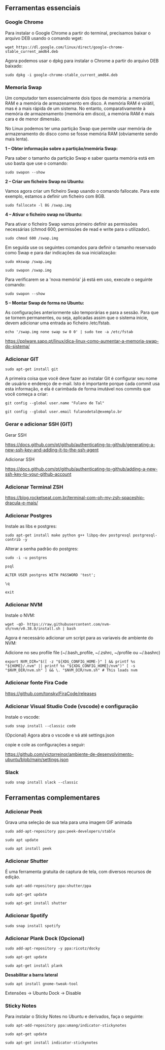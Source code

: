 ## Ferramentas essenciais

### Google Chrome

Para instalar o Google Chrome a partir do terminal, precisamos baixar o arquivo DEB usando o comando wget:

`wget https://dl.google.com/linux/direct/google-chrome-stable_current_amd64.deb`

Agora podemos usar o dpkg para instalar o Chrome a partir do arquivo DEB baixado:

`sudo dpkg -i google-chrome-stable_current_amd64.deb`

### Memoria Swap

Um computador tem essencialmente dois tipos de memória: a memória RAM e a memória de armazenamento em disco. A memória RAM é volátil, mas é a mais rápida de um sistema. No entanto, comparativamente à memória de armazenamento (memória em disco), a memória RAM é mais cara e de menor dimensão.

No Linux podemos ter uma partição Swap que permite usar memória de armazenamento do disco como se fosse memória RAM (obviamente sendo mais lenta). 

**1 – Obter informação sobre a partição/memória Swap:**

Para saber o tamanho da partição Swap e saber quanta memória está em uso basta que use o comando:

`sudo swapon --show`

**2 – Criar um ficheiro Swap no Ubuntu:**

Vamos agora criar um ficheiro Swap usando o comando fallocate. Para este exemplo, estamos a definir um ficheiro com 8GB.

`sudo fallocate -l 8G /swap.img`

**4 – Ativar o ficheiro swap no Ubuntu:**

Para ativar o ficheiro Swap vamos primeiro definir as permissões necessárias (chmod 600, permissões de read e write para o utilizador). 

`sudo chmod 600 /swap.img`

Em seguida use os seguintes comandos para definir o tamanho reservado como Swap e para dar indicações da sua inicialização:

`sudo mkswap /swap.img`

`sudo swapon /swap.img`

Para verificarem se a 'nova memória' já está em uso, execute o seguinte comando:

`sudo swapon --show`

**5 – Montar Swap de forma no Ubuntu:**

As configurações anteriormente são temporárias e para a sessão. Para que se tornem permanentes, ou seja, aplicadas assim que o sistema inicie, devem adicionar uma entrada ao ficheiro /etc/fstab.

`echo '/swap.img none swap sw 0 0' | sudo tee -a /etc/fstab`

https://pplware.sapo.pt/linux/dica-linux-como-aumentar-a-memoria-swap-do-sistema/

### Adicionar GIT

`sudo apt-get install git`

A primeira coisa que você deve fazer ao instalar Git é configurar seu nome de usuário e endereço de e-mail. Isto é importante porque cada commit usa esta informação, e ela é carimbada de forma imutável nos commits que você começa a criar:

`git config --global user.name "Fulano de Tal"`

`git config --global user.email fulanodetal@exemplo.br`

### Gerar e adicionar SSH (GIT)

Gerar SSH

https://docs.github.com/pt/github/authenticating-to-github/generating-a-new-ssh-key-and-adding-it-to-the-ssh-agent

Adicionar SSH

https://docs.github.com/pt/github/authenticating-to-github/adding-a-new-ssh-key-to-your-github-account

### Adicionar Terminal ZSH

https://blog.rocketseat.com.br/terminal-com-oh-my-zsh-spaceship-dracula-e-mais/

### Adicionar Postgres

Instale as libs e postgres:

`sudo apt-get install make python g++ libpq-dev postgresql postgresql-contrib -y`

Alterar a senha padrão do postgres:

`sudo -i -u postgres`

`psql`

`ALTER USER postgres WITH PASSWORD 'test';`

`\q`

`exit`

### Adicionar NVM

Instale o NVM:

`wget -qO- https://raw.githubusercontent.com/nvm-sh/nvm/v0.38.0/install.sh | bash`

Agora é necessário adicionar um script para as variaveis de ambiente do NVM:

Adicione no seu profile file (~/.bash_profile, ~/.zshrc, ~/profile ou ~/.bashrc)

`export NVM_DIR="$([ -z "${XDG_CONFIG_HOME-}" ] && printf %s "${HOME}/.nvm" || printf %s "${XDG_CONFIG_HOME}/nvm")"
[ -s "$NVM_DIR/nvm.sh" ] && \. "$NVM_DIR/nvm.sh" # This loads nvm`

### Adicionar fonte Fira Code

https://github.com/tonsky/FiraCode/releases

### Adicionar Visual Studio Code (vscode) e configuração

Instale o vscode:

`sudo snap install --classic code`

(Opcional)
Agora abra o vscode e vá até settings.json

copie e cole as configurações a seguir:

https://github.com/victorreinor/ambiente-de-desenvolvimento-ubuntu/blob/main/settings.json

### Slack

`sudo snap install slack --classic`

## Ferramentas complementares

### Adicionar Peek

Grava uma seleção de sua tela para uma imagem GIF animada

`sudo add-apt-repository ppa:peek-developers/stable`

`sudo apt update`

`sudo apt install peek`

### Adicionar Shutter

É uma ferramenta gratuita de captura de tela, com diversos recursos de edição.

`sudo apt-add-repository ppa:shutter/ppa`

`sudo apt-get update`

`sudo apt-get install shutter`

### Adicionar Spotify

`sudo snap install spotify`

### Adicionar Plank Dock (Opcional)

`sudo add-apt-repository -y ppa:ricotz/docky`

`sudo apt-get update`

`sudo apt-get install plank`

**Desabilitar a barra lateral**

`sudo apt install gnome-tweak-tool`

Extensões -> Ubuntu Dock -> Disable

### Sticky Notes

Para instalar o Sticky Notes no Ubuntu e derivados, faça o seguinte:

`sudo apt-add-repository ppa:umang/indicator-stickynotes`

`sudo apt-get update`

`sudo apt-get install indicator-stickynotes`
